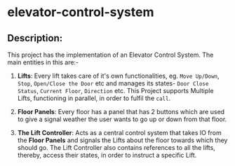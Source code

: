 # elevator-control-system
## Description:
This project has the implementation of an Elevator Control System.
The main entities in this are:-
1. **Lifts**: Every lift takes care of it's own functionalities, eg. `Move Up/Down`, `Stop`, `Open/Close the Door` etc and manages its states- `Door Close Status`, `Current Floor`, `Direction` etc. This Project supports Multiple Lifts, functioning in parallel, in order to fulfil the `call`. 

2. **Floor Panels**: Every floor has a panel that has 2 buttons which are used to give a signal weather the user wants to go up or down from that floor.  

3. **The Lift Controller**: Acts as a central control system that takes IO from the **Floor Panels** and signals the Lifts about the floor towards which they should go. The Lift Controller also contains references to all the lifts, thereby, access their states, in order to instruct a specific Lift.


